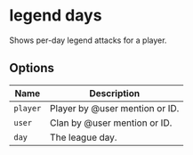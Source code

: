 # legend days

Shows per-day legend attacks for a player.

## Options

| Name     | Description                    |
| -------- | ------------------------------ |
| `player` | Player by @user mention or ID. |
| `user`   | Clan by @user mention or ID.   |
| `day`    | The league day.                |
